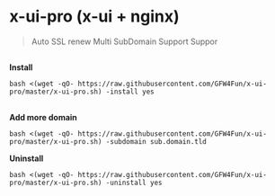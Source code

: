 # x-ui-pro (x-ui + nginx)
> Auto SSL renew
> Multi SubDomain Support
> Suppor
>
## 
    
**Install**
```
bash <(wget -qO- https://raw.githubusercontent.com/GFW4Fun/x-ui-pro/master/x-ui-pro.sh) -install yes
```
## 

**Add more domain**
```
bash <(wget -qO- https://raw.githubusercontent.com/GFW4Fun/x-ui-pro/master/x-ui-pro.sh) -subdomain sub.domain.tld
```

**Uninstall**
```
bash <(wget -qO- https://raw.githubusercontent.com/GFW4Fun/x-ui-pro/master/x-ui-pro.sh) -uninstall yes
```

